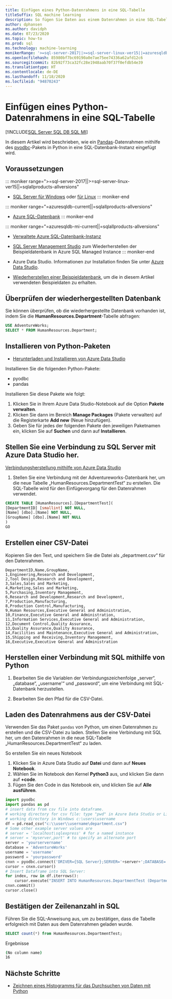 ```yaml
---
title: Einfügen eines Python-Datenrahmens in eine SQL-Tabelle
titleSuffix: SQL machine learning
description: So fügen Sie Daten aus einem Datenrahmen in eine SQL-Tabelle ein.
author: dphansen
ms.author: davidph
ms.date: 07/23/2020
ms.topic: how-to
ms.prod: sql
ms.technology: machine-learning
monikerRange: '>=sql-server-2017||>=sql-server-linux-ver15||=azuresqldb-mi-current||=azuresqldb-current||=sqlallproducts-allversions'
ms.openlocfilehash: 85980bf7bc69190a0e7ae75ee74336a62afd12c6
ms.sourcegitcommit: 82b92f73ca32fc28e1948aab70f37f0efdb54e39
ms.translationtype: HT
ms.contentlocale: de-DE
ms.lasthandoff: 11/18/2020
ms.locfileid: "94870243"
---
```

# <a name="insert-python-dataframe-into-sql-table"></a>Einfügen eines Python-Datenrahmens in eine SQL-Tabelle
[!INCLUDE[SQL Server SQL DB SQL MI](../../includes/applies-to-version/sql-asdb-asdbmi.md)]

In diesem Artikel wird beschrieben, wie ein [Pandas](https://pandas.pydata.org/)-Datenrahmen mithilfe des [pyodbc](../../connect/python/pyodbc/python-sql-driver-pyodbc.md)-Pakets in Python in eine SQL-Datenbank-Instanz eingefügt wird.

## <a name="prerequisites"></a>Voraussetzungen

::: moniker range=">=sql-server-2017||>=sql-server-linux-ver15||=sqlallproducts-allversions"
* [SQL Server für Windows](../../database-engine/install-windows/install-sql-server.md) oder [für Linux](../../linux/sql-server-linux-overview.md)
::: moniker-end

::: moniker range="=azuresqldb-current||=sqlallproducts-allversions"
* [Azure SQL-Datenbank](/azure/sql-database/sql-database-get-started-portal)
::: moniker-end

::: moniker range="=azuresqldb-mi-current||=sqlallproducts-allversions"
* [Verwaltete Azure SQL-Datenbank-Instanz](/azure/azure-sql/managed-instance/instance-create-quickstart)

* [SQL Server Management Studio](../../ssms/download-sql-server-management-studio-ssms.md) zum Wiederherstellen der Beispieldatenbank in Azure SQL Managed Instance
::: moniker-end

* Azure Data Studio. Informationen zur Installation finden Sie unter [Azure Data Studio](../../azure-data-studio/what-is.md).

* [Wiederherstellen einer Beispieldatenbank](../../samples/adventureworks-install-configure.md), um die in diesem Artikel verwendeten Beispieldaten zu erhalten.

## <a name="verify-restored-database"></a>Überprüfen der wiederhergestellten Datenbank

Sie können überprüfen, ob die wiederhergestellte Datenbank vorhanden ist, indem Sie die **HumanResources.Department**-Tabelle abfragen:

```sql
USE AdventureWorks;
SELECT * FROM HumanResources.Department;
```

## <a name="install-python-packages"></a>Installieren von Python-Paketen

* [Herunterladen und Installieren von Azure Data Studio](../../azure-data-studio/download-azure-data-studio.md)

Installieren Sie die folgenden Python-Pakete:
  * pyodbc
  * pandas

  Installieren Sie diese Pakete wie folgt:

  1. Klicken Sie in Ihrem Azure Data Studio-Notebook auf die Option **Pakete verwalten**.
  2. Klicken Sie dann im Bereich **Manage Packages** (Pakete verwalten) auf die Registerkarte **Add new** (Neue hinzufügen).
  3. Geben Sie für jedes der folgenden Pakete den jeweiligen Paketnamen ein, klicken Sie auf **Suchen** und dann auf **Installieren**.

## <a name="connect-to-sql-server-using-azure-data-studio"></a>Stellen Sie eine Verbindung zu SQL Server mit Azure Data Studio her.

[Verbindungsherstellung mithilfe von Azure Data Studio](../../azure-data-studio/quickstart-sql-server.md)

1. Stellen Sie eine Verbindung mit der Adventureworks-Datenbank her, um die neue Tabelle „HumanResources.DepartmentTest“ zu erstellen. Die SQL-Tabelle wird für den Einfügevorgang für den Datenrahmen verwendet.

```sql
CREATE TABLE [HumanResources].[DepartmentTest](
[DepartmentID] [smallint] NOT NULL,
[Name] [dbo].[Name] NOT NULL,
[GroupName] [dbo].[Name] NOT NULL
)
GO
```

## <a name="create-csv-file"></a>Erstellen einer CSV-Datei

Kopieren Sie den Text, und speichern Sie die Datei als „department.csv“ für den Datenrahmen.

```text
DepartmentID,Name,GroupName,
1,Engineering,Research and Development,
2,Tool Design,Research and Development,
3,Sales,Sales and Marketing,
4,Marketing,Sales and Marketing,
5,Purchasing,Inventory Management,
6,Research and Development,Research and Development,
7,Production,Manufacturing,
8,Production Control,Manufacturing,
9,Human Resources,Executive General and Administration,
10,Finance,Executive General and Administration,
11,Information Services,Executive General and Administration,
12,Document Control,Quality Assurance,
13,Quality Assurance,Quality Assurance,
14,Facilities and Maintenance,Executive General and Administration,
15,Shipping and Receiving,Inventory Management,
16,Executive,Executive General and Administration
```

## <a name="connect-to-sql-using-python"></a>Herstellen einer Verbindung mit SQL mithilfe von Python

1. Bearbeiten Sie die Variablen der Verbindungszeichenfolge „server“, „database“, „username'“ und „password“, um eine Verbindung mit SQL-Datenbank herzustellen.

2. Bearbeiten Sie den Pfad für die CSV-Datei.

## <a name="load-dataframe-from-csv-file"></a>Laden des Datenrahmens aus der CSV-Datei

Verwenden Sie das Paket `pandas` von Python, um einen Datenrahmen zu erstellen und die CSV-Datei zu laden. Stellen Sie eine Verbindung mit SQL her, um den Datenrahmen in die neue SQL-Tabelle „HumanResources.DepartmentTest“ zu laden.

So erstellen Sie ein neues Notebook

1. Klicken Sie in Azure Data Studio auf **Datei** und dann auf **Neues Notebook**.
2. Wählen Sie im Notebook den Kernel **Python3** aus, und klicken Sie dann auf **+code**.
3. Fügen Sie den Code in das Notebook ein, und klicken Sie auf **Alle ausführen**.

 ```Python
import pyodbc
import pandas as pd
# insert data from csv file into dataframe.
# working directory for csv file: type "pwd" in Azure Data Studio or Linux
# working directory in Windows c:\users\username
df = pd.read_csv("c:\\user\\username\department.csv")
# Some other example server values are
# server = 'localhost\sqlexpress' # for a named instance
# server = 'myserver,port' # to specify an alternate port
server = 'yourservername' 
database = 'AdventureWorks' 
username = 'username' 
password = 'yourpassword' 
cnxn = pyodbc.connect('DRIVER={SQL Server};SERVER='+server+';DATABASE='+database+';UID='+username+';PWD='+ password)
cursor = cnxn.cursor()
# Insert Dataframe into SQL Server:
for index, row in df.iterrows():
     cursor.execute("INSERT INTO HumanResources.DepartmentTest (DepartmentID,Name,GroupName) values(?,?,?)", row.DepartmentID, row.Name, row.GroupName)
cnxn.commit()
cursor.close()
```

## <a name="confirm-row-count-in-sql"></a>Bestätigen der Zeilenanzahl in SQL

Führen Sie die SQL-Anweisung aus, um zu bestätigen, dass die Tabelle erfolgreich mit Daten aus dem Datenrahmen geladen wurde.

```sql
SELECT count(*) from HumanResources.DepartmentTest;
```

Ergebnisse

```bash
(No column name)
16
```

## <a name="next-steps"></a>Nächste Schritte

+ [Zeichnen eines Histogramms für das Durchsuchen von Daten mit Python](../data-exploration/python-plot-histogram.md)